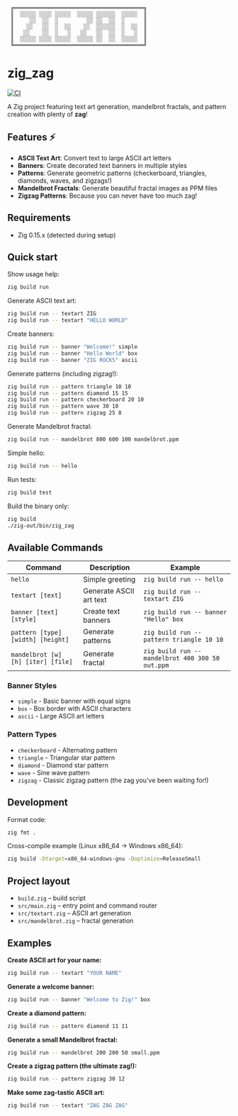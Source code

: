 ```
 ╔═════════════════════════════════════════╗
 ║  ░░░░░ ░░░░ ░░░░░  ░░░░░ ░░░░░░  ░░░░░  ║
 ║     ░░  ░░  ░         ░░ ░░  ░░  ░      ║
 ║    ░░   ░░  ░  ░░    ░░  ░░░░░░  ░  ░░  ║
 ║   ░░    ░░  ░   ░   ░░   ░░  ░░  ░   ░  ║
 ║  ░░░░░ ░░░░ ░░░░░  ░░░░░ ░░  ░░  ░░░░░  ║
 ╚═════════════════════════════════════════╝
```

# zig_zag

[![CI](https://github.com/zkm/zig_zag/actions/workflows/ci.yml/badge.svg?branch=master)](https://github.com/zkm/zig_zag/actions/workflows/ci.yml)

A Zig project featuring text art generation, mandelbrot fractals, and pattern creation with plenty of **zag**!

## Features ⚡
- **ASCII Text Art**: Convert text to large ASCII art letters
- **Banners**: Create decorated text banners in multiple styles  
- **Patterns**: Generate geometric patterns (checkerboard, triangles, diamonds, waves, and zigzags!)
- **Mandelbrot Fractals**: Generate beautiful fractal images as PPM files
- **Zigzag Patterns**: Because you can never have too much zag!

## Requirements
- Zig 0.15.x (detected during setup)

## Quick start

Show usage help:
```sh
zig build run
```

Generate ASCII text art:
```sh
zig build run -- textart ZIG
zig build run -- textart "HELLO WORLD"
```

Create banners:
```sh
zig build run -- banner "Welcome!" simple
zig build run -- banner "Hello World" box
zig build run -- banner "ZIG ROCKS" ascii
```

Generate patterns (including zigzag!):
```sh
zig build run -- pattern triangle 10 10
zig build run -- pattern diamond 15 15
zig build run -- pattern checkerboard 20 10
zig build run -- pattern wave 30 10
zig build run -- pattern zigzag 25 8
```

Generate Mandelbrot fractal:
```sh
zig build run -- mandelbrot 800 600 100 mandelbrot.ppm
```

Simple hello:
```sh
zig build run -- hello
```

Run tests:
```sh
zig build test
```

Build the binary only:
```sh
zig build
./zig-out/bin/zig_zag
```

## Available Commands

| Command | Description | Example |
|---------|-------------|---------|
| `hello` | Simple greeting | `zig build run -- hello` |
| `textart [text]` | Generate ASCII art text | `zig build run -- textart ZIG` |
| `banner [text] [style]` | Create text banners | `zig build run -- banner "Hello" box` |
| `pattern [type] [width] [height]` | Generate patterns | `zig build run -- pattern triangle 10 10` |
| `mandelbrot [w] [h] [iter] [file]` | Generate fractal | `zig build run -- mandelbrot 400 300 50 out.ppm` |

### Banner Styles
- `simple` - Basic banner with equal signs
- `box` - Box border with ASCII characters
- `ascii` - Large ASCII art letters

### Pattern Types
- `checkerboard` - Alternating pattern
- `triangle` - Triangular star pattern  
- `diamond` - Diamond star pattern
- `wave` - Sine wave pattern
- `zigzag` - Classic zigzag pattern (the zag you've been waiting for!)

## Development

Format code:
```sh
zig fmt .
```

Cross-compile example (Linux x86_64 -> Windows x86_64):
```sh
zig build -Dtarget=x86_64-windows-gnu -Doptimize=ReleaseSmall
```

## Project layout
- `build.zig` – build script
- `src/main.zig` – entry point and command router
- `src/textart.zig` – ASCII art generation
- `src/mandelbrot.zig` – fractal generation

## Examples

**Create ASCII art for your name:**
```sh
zig build run -- textart "YOUR NAME"
```

**Generate a welcome banner:**
```sh
zig build run -- banner "Welcome to Zig!" box
```

**Create a diamond pattern:**
```sh
zig build run -- pattern diamond 11 11
```

**Generate a small Mandelbrot fractal:**
```sh
zig build run -- mandelbrot 200 200 50 small.ppm
```

**Create a zigzag pattern (the ultimate zag!):**
```sh
zig build run -- pattern zigzag 30 12
```

**Make some zag-tastic ASCII art:**
```sh
zig build run -- textart "ZAG ZAG ZAG"
```
